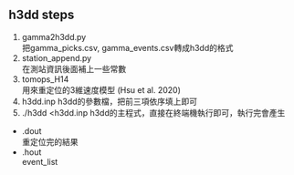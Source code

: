 ## h3dd steps
1. gamma2h3dd.py     
把gamma_picks.csv, gamma_events.csv轉成h3dd的格式    
2. station_append.py    
在測站資訊後面補上一些常數    
3. tomops_H14    
用來重定位的3維速度模型 (Hsu et al. 2020)     
4. h3dd.inp
h3dd的參數檔，把前三項依序填上即可    
5. ./h3dd <h3dd.inp
h3dd的主程式，直接在終端機執行即可，執行完會產生    
* .dout    
重定位完的結果    
* .hout    
event_list    

